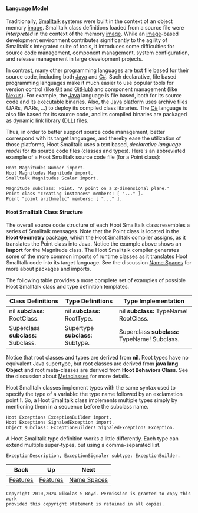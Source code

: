 #### Language Model ####

Traditionally, [Smalltalk][smalltalk] systems were built in the context of an object memory [image][images].
Smalltalk class definitions loaded from a source file were _interpreted_ in the context of
the memory [image][images].
While an [image][images]-based development environment contributes significantly to the agility of Smalltalk's
integrated suite of tools, it introduces some difficulties for source code management, component management,
system configuration, and release management in large development projects.

In contrast, many other programming languages are text file based for their source code,
including both [Java][java] and [C#][csharp].
Such declarative, file based programming languages make it much easier to use popular tools for version
control (like [Git][git] and [GitHub][github]) and component management (like [Nexus][nexus]).
For example, the [Java][java] language is file based, both for its source code and its executable binaries.
Also, the [Java][java] platform uses archive files (JARs, WARs, ...) to deploy its compiled class libraries.
The [C#][csharp] language is also file based for its source code, and its compiled binaries are packaged
as dynamic link library (DLL) files.

Thus, in order to better support source code management, better correspond with its target languages, and
thereby ease the utilization of those platforms, Hoot Smalltalk uses a text based, _declarative language model_
for its source code files (classes and types).
Here's an abbreviated example of a Hoot Smalltalk source code file (for a Point class):

```smalltalk
Hoot Magnitudes Number import.
Hoot Magnitudes Magnitude import.
Smalltalk Magnitudes Scalar import.

Magnitude subclass: Point. "A point on a 2-dimensional plane."
Point class "creating instances" members: [ "..." ].
Point "point arithmetic" members: [ "..." ].
```

#### Hoot Smalltalk Class Structure ####

The overall source code structure of each Hoot Smalltalk class resembles a series of Smalltalk messages.
Note that the Point class is located in the **Hoot Geometry** package, which the Hoot Smalltalk compiler assigns,
as it translates the Point class into Java.
Notice the example above shows an **import** for the Magnitude class.
The Hoot Smalltalk compiler generates some of the more common imports of runtime classes as it translates Hoot Smalltalk
code into its target language. See the discussion [Name Spaces](libs.md#name-spaces) for more about packages and imports.

The following table provides a more complete set of examples of possible Hoot Smalltalk class and type definition
templates.


| **Class Definitions** | **Type Definitions** | **Type Implementation** |
| --------------------- | -------------------- | ----------------------- |
| nil **subclass:** RootClass.        | nil **subclass:** RootType.       | nil **subclass:** TypeName! RootClass.        |
| Superclass **subclass:** Subclass.  | Supertype **subclass:** Subtype.  | Superclass **subclass:** TypeName! Subclass.  |


Notice that root classes and types are derived from **nil**.
Root types have no equivalent Java supertype, but root classes are derived from **java lang Object**
and root meta-classes are derived from **Hoot Behaviors Class**.
See the discussion about [Metaclasses](#classes-and-metaclasses) for more details.

Hoot Smalltalk classes implement types with the same syntax used to specify the type of a variable:
the type name followed by an exclamation point **!**.
So, a Hoot Smalltalk class implements multiple types simply by mentioning them in a sequence before the subclass name.

```smalltalk
Hoot Exceptions ExceptionBuilder import.
Hoot Exceptions SignaledException import.
Object subclass: ExceptionBuilder! SignaledException! Exception.
```

A Hoot Smalltalk type definition works a little differently. Each type can extend multiple super-types, but using
a comma-separated list.

```smalltalk
ExceptionDescription, ExceptionSignaler subtype: ExceptionBuilder.
```

| **Back** | **Up** | **Next** |
| -------- | ------ | -------- |
| [Features](../#features) | [Features](../#features) | [Name Spaces](libs.md#name-spaces) |

```
Copyright 2010,2024 Nikolas S Boyd. Permission is granted to copy this work 
provided this copyright statement is retained in all copies.
```

[smalltalk]: https://en.wikipedia.org/wiki/Smalltalk "Smalltalk"
[images]: https://en.wikipedia.org/wiki/Smalltalk#Image-based_persistence "Image Persistence"
[java]: https://en.wikipedia.org/wiki/Java_%28programming_language%29 "Java"
[csharp]: https://en.wikipedia.org/wiki/C_Sharp_%28programming_language%29 "C#"
[antlr]: https://www.antlr.org/ "ANTLR"
[st]: https://www.stringtemplate.org/ "StringTemplate"
[git]: https://git-scm.com/ "Git"
[github]: https://github.com/ "GitHub"
[gitlab]: https://gitlab.com/ "GitLab"
[nexus]: https://www.sonatype.com/nexus "Sonatype Nexus"
[generics]: https://en.wikipedia.org/wiki/Parametric_polymorphism "Generic Types"

